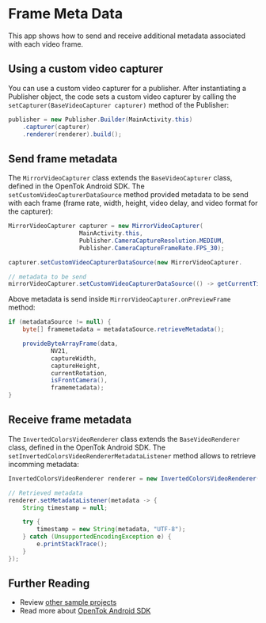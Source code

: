 # Frame Meta Data

This app shows how to send and receive additional metadata associated with each video frame.
## Using a custom video capturer

You can use a custom video capturer for a publisher. After
instantiating a Publisher object, the code sets a custom video capturer by calling the
`setCapturer(BaseVideoCapturer capturer)` method of the Publisher:

```java
publisher = new Publisher.Builder(MainActivity.this)
    .capturer(capturer)
    .renderer(renderer).build();
```

## Send frame metadata

The `MirrorVideoCapturer`  class extends the `BaseVideoCapturer` class, defined in the OpenTok Android SDK.
The `setCustomVideoCapturerDataSource` method provided metadata to be send with each frame (frame
rate, width, height, video delay, and video format for the capturer):

```java
MirrorVideoCapturer capturer = new MirrorVideoCapturer(
                    MainActivity.this,
                    Publisher.CameraCaptureResolution.MEDIUM,
                    Publisher.CameraCaptureFrameRate.FPS_30);

capturer.setCustomVideoCapturerDataSource(new MirrorVideoCapturer.

// metadata to be send
mirrorVideoCapturer.setCustomVideoCapturerDataSource(() -> getCurrentTimeStamp().getBytes());
```

Above metadata is send inside `MirrorVideoCapturer.onPreviewFrame` method:

```java
if (metadataSource != null) {
    byte[] framemetadata = metadataSource.retrieveMetadata();

    provideByteArrayFrame(data,
            NV21,
            captureWidth,
            captureHeight,
            currentRotation,
            isFrontCamera(),
            framemetadata);
}
```

## Receive frame metadata

The `InvertedColorsVideoRenderer` class extends the `BaseVideoRenderer` class, defined in the OpenTok Android SDK.
The `setInvertedColorsVideoRendererMetadataListener` method allows to retrieve incomming metadata:

```java
InvertedColorsVideoRenderer renderer = new InvertedColorsVideoRenderer(MainActivity.this);

// Retrieved metadata
renderer.setMetadataListener(metadata -> {
    String timestamp = null;

    try {
        timestamp = new String(metadata, "UTF-8");
    } catch (UnsupportedEncodingException e) {
        e.printStackTrace();
    }
});
```

## Further Reading

* Review [other sample projects](../)
* Read more about [OpenTok Android SDK](https://tokbox.com/developer/sdks/android/)
